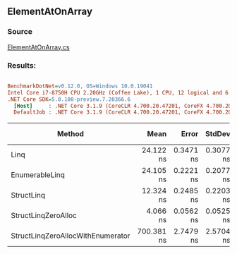 ﻿## ElementAtOnArray

### Source
[ElementAtOnArray.cs](../../src/StructLinq.Benchmark/ElementAtOnArray.cs)

### Results:
``` ini

BenchmarkDotNet=v0.12.0, OS=Windows 10.0.19041
Intel Core i7-8750H CPU 2.20GHz (Coffee Lake), 1 CPU, 12 logical and 6 physical cores
.NET Core SDK=5.0.100-preview.7.20366.6
  [Host]     : .NET Core 3.1.9 (CoreCLR 4.700.20.47201, CoreFX 4.700.20.47203), X64 RyuJIT
  DefaultJob : .NET Core 3.1.9 (CoreCLR 4.700.20.47201, CoreFX 4.700.20.47203), X64 RyuJIT


```
|                            Method |       Mean |     Error |    StdDev | Ratio | RatioSD |  Gen 0 | Gen 1 | Gen 2 | Allocated |
|---------------------------------- |-----------:|----------:|----------:|------:|--------:|-------:|------:|------:|----------:|
|                              Linq |  24.122 ns | 0.3471 ns | 0.3077 ns |  1.00 |    0.00 |      - |     - |     - |         - |
|                    EnumerableLinq |  24.105 ns | 0.2221 ns | 0.2077 ns |  1.00 |    0.01 |      - |     - |     - |         - |
|                        StructLinq |  12.324 ns | 0.2485 ns | 0.2203 ns |  0.51 |    0.01 | 0.0068 |     - |     - |      32 B |
|               StructLinqZeroAlloc |   4.066 ns | 0.0562 ns | 0.0525 ns |  0.17 |    0.00 |      - |     - |     - |         - |
| StructLinqZeroAllocWithEnumerator | 700.381 ns | 2.7479 ns | 2.5704 ns | 29.04 |    0.42 |      - |     - |     - |         - |
